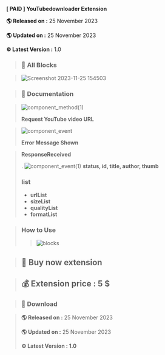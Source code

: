 **[ PAID ] YouTubedownloader Extension** 

**🌎 Released on :** 25 November 2023

**🌎 Updated on :** 25 November 2023

**⚙️ Latest Version :** 1.0

> ### 📄 All Blocks

> ![Screenshot 2023-11-25 154503](https://github.com/R2Storeapp/YouTubedownloader/assets/147613731/087ddba1-5ecf-46aa-9a99-c7414235abc2)

> ### 💫 Documentation

> ![component_method(1)](https://github.com/R2Storeapp/YouTubedownloader/assets/147613731/97c257a0-89b1-42bd-851e-86005c542572)
> 
> **Request YouTube video URL**


> ![component_event](https://github.com/R2Storeapp/YouTubedownloader/assets/147613731/a8e00732-1387-49b5-9a23-7db6b41e11c0)
> 
> **Error Message Shown**

>**ResponseReceived**
>
> . ![component_event(1)](https://github.com/R2Storeapp/YouTubedownloader/assets/147613731/3efe9890-556b-4801-9a75-f80427a26a62)
>  **status, id, title, author, thumb**
>### list
>- **urlList**
>- **sizeList**
>- **qualityList**
>- **formatList**

> ### How to Use
> 
> > ![blocks](https://github.com/R2Storeapp/YouTubedownloader/assets/147613731/d79e7842-c91a-4a1b-876f-6f332ebcb756)



> ##  📝 Buy now extension

> ##  💰 Extension price : 5 $


> ### 📂 Download

>**🌎 Released on :** 25 November 2023
>
>**🌎 Updated on :** 25 November 2023
> 
> ****⚙️ Latest Version :** 1.0**
> 

